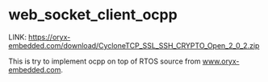 # web_socket_client_ocpp
LINK:
https://oryx-embedded.com/download/CycloneTCP_SSL_SSH_CRYPTO_Open_2_0_2.zip

This is try to implement ocpp on top of RTOS source from www.oryx-embedded.com.
